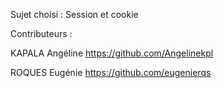 
Sujet choisi : Session et cookie

Contributeurs :

KAPALA Angéline https://github.com/Angelinekpl

ROQUES Eugénie https://github.com/eugenierqs

